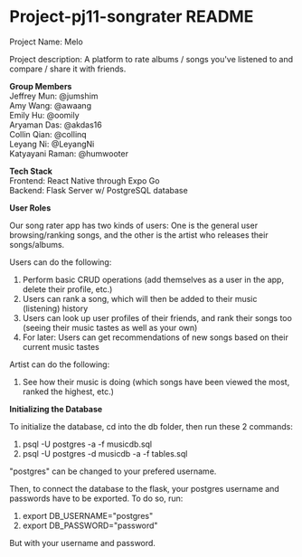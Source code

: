 # Project-pj11-songrater README
Project Name: Melo 

Project description: A platform to rate albums / songs you've listened to and compare / share it with friends. 

__Group Members__ \
Jeffrey Mun: @jumshim \
Amy Wang: @awaang \
Emily Hu: @oomily \
Aryaman Das: @akdas16 \
Collin Qian: @collinq \
Leyang Ni: @LeyangNi \
Katyayani Raman: @humwooter 


__Tech Stack__ \
Frontend: React Native through Expo Go \
Backend: Flask Server w/ PostgreSQL database 

__User Roles__

Our song rater app has two kinds of users: One is the general user browsing/ranking songs, and the other is the artist who releases their songs/albums.

Users can do the following:
1. Perform basic CRUD operations (add themselves as a user in the app, delete their profile, etc.)
2. Users can rank a song, which will then be added to their music (listening) history
3. Users can look up user profiles of their friends, and rank their songs too (seeing their music tastes as well as your own)
4. For later: Users can get recommendations of new songs based on their current music tastes

Artist can do the following:
1. See how their music is doing (which songs have been viewed the most, ranked the highest, etc.)


__Initializing the Database__

To initialize the database, cd into the db folder, then run these 2 commands:
1. psql -U postgres -a -f musicdb.sql
2. psql -U postgres -d musicdb -a -f tables.sql

"postgres" can be changed to your prefered username.

Then, to connect the database to the flask, your postgres username and passwords have to be exported. To do so, run:
1. export DB_USERNAME="postgres"
2. export DB_PASSWORD="password"

But with your username and password.
